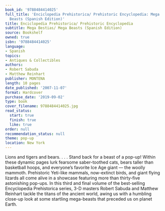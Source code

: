 ```yaml
---
book_id: '9788484414025'
full_title: 'Enciclopedia Prehistorica/ Prehistoric Encyclopedia: Mega Bestias/ Mega
  Beasts (Spanish Edition)'
title: Enciclopedia Prehistorica/ Prehistoric Encyclopedia
subtitle: Mega Bestias/ Mega Beasts (Spanish Edition)
source: Bookshelf
owned: true
isbn: '9788484414025'
language:
- Spanish
topics:
- Antiques & Collectibles
authors:
- Robert Sabuda
- Matthew Reinhart
publisher: MONTENA
length: 10 pages
date_published: '2007-11-07'
format: Hardcover
purchase_date: '2019-09-02'
type: book
cover_filename: 9788484414025.jpg
read_status:
  start: true
  finish: true
  like: true
order: null
recommendation_status: null
theme: pop-up
location: New York
---
```

Lions and tigers and bears. . . . Stand back for a beast of a pop-up!
Within these dynamic pages lurk fearsome saber-toothed cats, bears taller than basketball hoops, and everyone’s favorite Ice Age giant — the woolly mammoth. Prehistoric Yeti-like mammals, now-extinct birds, and giant flying lizards all come alive in a showcase featuring more than thirty-five astonishing pop-ups. In this third and final volume of the best-selling Encyclopedia Prehistorica series, 3-D masters Robert Sabuda and Matthew Reinhart tackle the titans of the ancient world, awing us with a humbling close-up look at some startling mega-beasts that preceded us on planet Earth.


